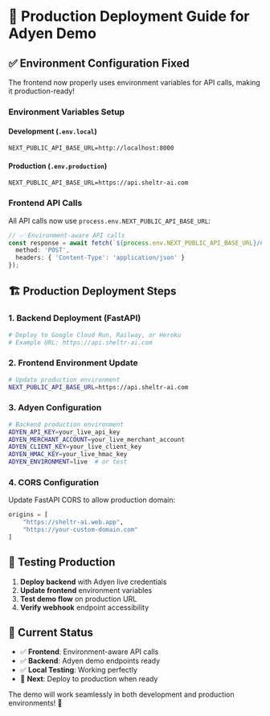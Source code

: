 # 🚀 Production Deployment Guide for Adyen Demo

## ✅ **Environment Configuration Fixed**

The frontend now properly uses environment variables for API calls, making it production-ready!

### **Environment Variables Setup**

#### **Development (`.env.local`)**
```env
NEXT_PUBLIC_API_BASE_URL=http://localhost:8000
```

#### **Production (`.env.production`)**
```env
NEXT_PUBLIC_API_BASE_URL=https://api.sheltr-ai.com
```

### **Frontend API Calls**
All API calls now use `process.env.NEXT_PUBLIC_API_BASE_URL`:

```typescript
// ✅ Environment-aware API calls
const response = await fetch(`${process.env.NEXT_PUBLIC_API_BASE_URL}/demo/donations/generate-qr`, {
  method: 'POST',
  headers: { 'Content-Type': 'application/json' }
});
```

## 🏗️ **Production Deployment Steps**

### **1. Backend Deployment (FastAPI)**
```bash
# Deploy to Google Cloud Run, Railway, or Heroku
# Example URL: https://api.sheltr-ai.com
```

### **2. Frontend Environment Update**
```bash
# Update production environment
NEXT_PUBLIC_API_BASE_URL=https://api.sheltr-ai.com
```

### **3. Adyen Configuration**
```bash
# Backend production environment
ADYEN_API_KEY=your_live_api_key
ADYEN_MERCHANT_ACCOUNT=your_live_merchant_account
ADYEN_CLIENT_KEY=your_live_client_key
ADYEN_HMAC_KEY=your_live_hmac_key
ADYEN_ENVIRONMENT=live  # or test
```

### **4. CORS Configuration**
Update FastAPI CORS to allow production domain:
```python
origins = [
    "https://sheltr-ai.web.app",
    "https://your-custom-domain.com"
]
```

## 🧪 **Testing Production**

1. **Deploy backend** with Adyen live credentials
2. **Update frontend** environment variables
3. **Test demo flow** on production URL
4. **Verify webhook** endpoint accessibility

## 🔧 **Current Status**

- ✅ **Frontend**: Environment-aware API calls
- ✅ **Backend**: Adyen demo endpoints ready
- ✅ **Local Testing**: Working perfectly
- 🎯 **Next**: Deploy to production when ready

The demo will work seamlessly in both development and production environments! 🎉